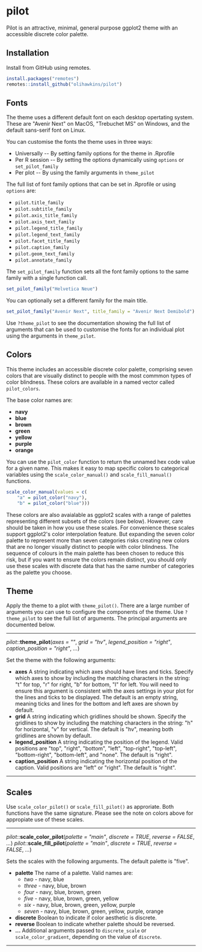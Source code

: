 # pilot

Pilot is an attractive, minimal, general purpose ggplot2 theme with an accessible discrete color palette.


## Installation

Install from GitHub using remotes.

``` r
install.packages("remotes")
remotes::install_github("olihawkins/pilot")
```

## Fonts

The theme uses a different default font on each desktop opertating system. These are "Avenir Next" on MacOS, "Trebuchet MS" on Windows, and the default sans-serif font on Linux. 

You can customise the fonts the theme uses in three ways: 

- Universally -- By setting family options for the theme in .Rprofile
- Per R session -- By setting the options dynamically using `options` or `set_pilot_family`
- Per plot -- By using the family arguments in `theme_pilot`

The full list of font family options that can be set in .Rprofile or using `options` are:

- `pilot.title_family`
- `pilot.subtitle_family`
- `pilot.axis_title_family`
- `pilot.axis_text_family`
- `pilot.legend_title_family`
- `pilot.legend_text_family`
- `pilot.facet_title_family`
- `pilot.caption_family`
- `pilot.geom_text_family`
- `pilot.annotate_family`

The `set_pilot_family` function sets all the font family options to the same family with a single function call.

```r
set_pilot_family("Helvetica Neue")
```

You can optionally set a different family for the main title.

```r
set_pilot_family("Avenir Next", title_family = "Avenir Next Demibold")
```

Use `?theme_pilot` to see the documentation showing the full list of arguments that can be used to customise the fonts for an individual plot using the arguments in `theme_pilot`.


## Colors

This theme includes an accessible discrete color palette, comprising seven colors that are visually distinct to people with the most commmon types of color blindness. These colors are available in a named vector called `pilot_colors`.

The base color names are:

* __navy__
* __blue__
* __brown__
* __green__
* __yellow__
* __purple__
* __orange__

You can use the `pilot_color` function to return the unnamed hex code value for a given name. This makes it easy to map specific colors to categorical variables using the `scale_color_manual()` and `scale_fill_manual()` functions.

```r
scale_color_manual(values = c(
    "a" = pilot_color("navy"),
    "b" = pilot_color("blue")))
```

These colors are also avaialable as ggplot2 scales with a range of palettes representing different subsets of the colors (see below). However, care should be taken in how you use these scales. For convenience these scales support ggplot2's color interpolation feature. But expanding the seven color palette to represent more than seven categories risks creating new colors that are no longer visually distinct to people with color blindness. The sequence of colours in the main palette has been chosen to reduce this risk, but if you want to ensure the colors remain distinct, you should only use these scales with discrete data that has the same number of categories as the palette you choose.

## Theme

Apply the theme to a plot with `theme_pilot()`. There are a large number of arguments you can use to configure the components of the theme. Use `?theme_pilot` to see the full list of arguments. The principal arguments are documented below.

---

_pilot_::__theme_pilot__(_axes = ""_, _grid = "hv"_, _legend_position = "right"_, _caption_position = "right"_, _..._)

Set the theme with the following arguments:

* __axes__ A string indicating which axes should have lines and ticks. Specify which axes to show by including the matching characters in the string: "t" for top, "r" for right, "b" for bottom, "l" for left. You will need to ensure this argument is consistent with the axes settings in your plot for the lines and ticks to be displayed. The default is an empty string, meaning ticks and lines for the bottom and left axes are shown by default.
* __grid__ A string indicating which gridlines should be shown. Specify the gridlines to show by including the matching characters in the string: "h" for horizontal, "v" for vertical. The default is "hv", meaning both gridlines are shown by default.
* __legend_position__ A string indicating the position of the legend. Valid positions are "top", "right", "bottom", "left", "top-right", "top-left", "bottom-right", "bottom-left", and "none". The default is "right".
* __caption_position__ A string indicating the horizontal position of the caption. Valid positions are "left" or "right". The default is "right".

---

## Scales

Use `scale_color_pilot()` or `scale_fill_pilot()` as approriate. Both functions have the same signature. Please see the note on colors above for appropiate use of these scales.

---

_pilot_::__scale_color_pilot__(_palette = "main"_, _discrete = TRUE_, _reverse = FALSE_, _..._)
_pilot_::__scale_fill_pilot__(_palette = "main"_, _discrete = TRUE_, _reverse = FALSE_, _..._)

Sets the scales with the following arguments. The default palette is "five".

* __palette__ The name of a palette. Valid names are:
    * _two_ - navy, blue
    * _three_ - navy, blue, brown
    * _four_ - navy, blue, brown, green
    * _five_ - navy, blue, brown, green, yellow
    * _six_ - navy, blue, brown, green, yellow, purple
    * _seven_ - navy, blue, brown, green, yellow, purple, orange
* __discrete__ Boolean to indicate if color aesthetic is discrete.
* __reverse__ Boolean to indicate whether palette should be reversed.
* __...__ Additional arguments passed to `discrete_scale` or `scale_color_gradient`, depending on the value of `discrete`.

---

